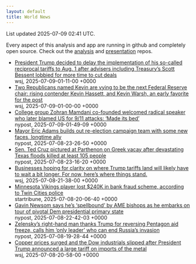 ```yaml
---
layout: default
title: World News
---
```


<div markdown="0">
<div class="byline small text-muted">List updated <span class="datetime">2025-07-09 02:41 UTC</span>.</div>

<p>Every aspect of this analysis and app are running in github and completely open source. Check out the <a href="https://github.com/Castro-Media/Analysis">analysis</a> and <a href="https://github.com/Castro-Media/TopStoryReview.com">presentation</a> repos.</p>
<ul>
<li><a href='https://www.wsj.com/economy/trade/trump-tariffs-scott-bessent-trade-deals-cc76e43a'>President Trump decided to delay the implementation of his so-called reciprocal tariffs to Aug. 1 after advisers including Treasury&#8217;s Scott Bessent lobbied for more time to cut deals</a><div class='byline small text-muted'>wsj, <span class="datetime">2025-07-09-01-11-00 +0000</span></div></li>
<li><a href='https://www.wsj.com/economy/central-banking/trump-fed-chair-hassett-warsh-3373fe8e'>Two Republicans named Kevin are vying to be the next Federal Reserve chair: rising contender Kevin Hassett, and Kevin Warsh, an early favorite for the post</a><div class='byline small text-muted'>wsj, <span class="datetime">2025-07-09-01-00-00 +0000</span></div></li>
<li><a href='https://nypost.com/2025/07/08/us-news/college-group-zohran-mamdani-co-founded-welcomed-radical-speaker-who-blamed-us-for-9-11-attacks-made-its-bed/'>College group Zohran Mamdani co-founded welcomed radical speaker who later blamed US for 9/11 attacks: &#8216;Made its bed&#8217;</a><div class='byline small text-muted'>nypost, <span class="datetime">2025-07-09-01-49-09 +0000</span></div></li>
<li><a href='https://nypost.com/2025/07/08/us-news/mayor-eric-adams-builds-out-re-election-campaign-team-with-some-new-faces-longtime-ally/'>Mayor Eric Adams builds out re-election campaign team with some new faces, longtime ally</a><div class='byline small text-muted'>nypost, <span class="datetime">2025-07-08-23-26-50 +0000</span></div></li>
<li><a href='https://nypost.com/2025/07/08/us-news/ted-cruz-could-have-returned-from-vacation-days-earlier-after-being-spotted-sightseeing/'>Sen. Ted Cruz pictured at Parthenon on Greek vacay after devastating Texas floods killed at least 105 people</a><div class='byline small text-muted'>nypost, <span class="datetime">2025-07-08-23-16-20 +0000</span></div></li>
<li><a href='https://www.wsj.com/economy/trade/trump-tariffs-countries-goods-explained-b9878e1a'>Businesses hoping for clarity on where Trump tariffs land will likely have to wait a bit longer. For now, here&#8217;s where things stand.</a><div class='byline small text-muted'>wsj, <span class="datetime">2025-07-08-21-38-00 +0000</span></div></li>
<li><a href='https://www.startribune.com/minnesota-vikings-player-lost-240k-in-bank-fraud-scheme-according-to-twin-cities-police/601403343'>Minnesota Vikings player lost $240K in bank fraud scheme, according to Twin Cities police</a><div class='byline small text-muted'>startribune, <span class="datetime">2025-07-08-20-06-40 +0000</span></div></li>
<li><a href='https://nypost.com/2025/07/08/us-news/gavin-newsom-swings-through-south-carolina-where-democrats-will-play-pivotal-role-in-2028/'>Gavin Newsom says he&#8217;s &#8216;spellbound&#8217; by AME bishops as he embarks on tour of pivotal Dem presidential primary state</a><div class='byline small text-muted'>nypost, <span class="datetime">2025-07-08-22-42-03 +0000</span></div></li>
<li><a href='https://nypost.com/2025/07/08/us-news/zelenskys-right-hand-man-thanks-trump-for-reversing-pentagon-aid-freeze-calls-him-only-leader-who-can-end-russias-invasion/'>Zelensky&#8217;s right-hand man thanks Trump for reversing Pentagon aid freeze, calls him &#8216;only leader&#8217; who can end Russia&#8217;s invasion</a><div class='byline small text-muted'>nypost, <span class="datetime">2025-07-08-19-28-44 +0000</span></div></li>
<li><a href='https://www.wsj.com/economy/trade/trumps-tariffs-send-copper-to-record-dow-industrials-slip-bcfba898'>Copper prices surged and the Dow industrials slipped after President Trump announced a large tariff on imports of the metal</a><div class='byline small text-muted'>wsj, <span class="datetime">2025-07-08-20-58-00 +0000</span></div></li>
</ul>
</div>
